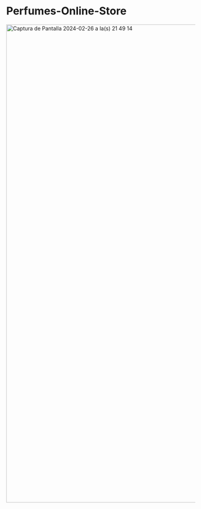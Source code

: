 # Perfumes-Online-Store
<img width="1276" alt="Captura de Pantalla 2024-02-26 a la(s) 21 49 14" src="https://github.com/HumbertoArellanoYham/Perfumes-Online-Store/assets/97417893/af38eca8-c0fd-48aa-8888-d0fa7b122c31">
